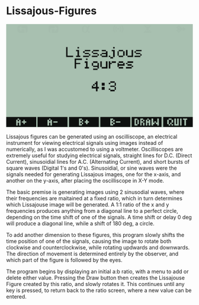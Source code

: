 # Lissajous-Figures

![Screenshot of Lissajous Figures](https://github.com/yeri63-hp48g/Lissajous-Figures/blob/main/Lissajous.png)

Lissajous figures can be generated using an oscilliscope, an electrical instrument for viewing electrical signals using images instead of numerically, as I was accustomed to using a voltmeter. Oscilliscopes are extremely useful for studying electrical signals, straight lines for D.C. (Direct Current), sinusoidial lines for A.C. (Alternating Current), and short bursts of square waves (Digital 1's and 0's). Sinusoidial, or sine waves were the signals needed for generating Lissajous images, one for the x-axis, and another on the y-axis, after placing the oscilliscope in X-Y mode.

The basic premise is generating images using 2 sinusodial waves, where their frequencies are maitained at a fixed ratio, which in turn determines which Lissajouse image will be generated. A 1:1 ratio of the x and y frequencies produces anything from a diagonal line to a perfect circle, depending on the time shift of one of the signals. A time shift or delay 0 deg will produce a diagonal line, while a shift of 180 deg, a circle.

To add another dimension to these figures, this program slowly shifts the time position of one of the signals, causing the image to rotate both clockwise and counterclockwise, while rotating updwards and downwards. The direction of movement is determined entirely by the observer, and which part of the figure is followed by the eyes.

The program begins by displaying an initial a:b ratio, with a menu to add or delete either value. Pressing the Draw button then creates the Lissajouse Figure created by this ratio, and slowly rotates it. This continues until any key is pressed, to return back to the ratio screen, where a new value can be entered.
